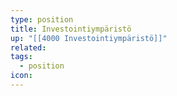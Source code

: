 ```yaml
---
type: position
title: Investointiympäristö
up: "[[4000 Investointiympäristö]]"
related:
tags:
  - position
icon:
---
```


